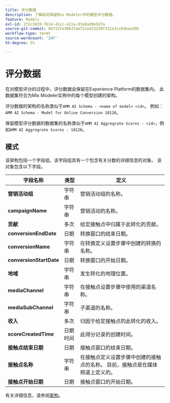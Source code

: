 ```yaml
---
title: 评分数据
description: 了解如何保留Mix Modeler中的模型评分数据。
feature: Models
exl-id: 2f2c3d20-7b14-41cc-a11a-03e8ad9e5d7a
source-git-commit: 86732fe30637aa72ced232d9f331a3cc64baa39b
workflow-type: tm+mt
source-wordcount: '247'
ht-degree: 5%

---
```


# 评分数据

在对模型评分的过程中，评分数据会保留在Experience Platform的数据集内。 此数据集符合为Mix Modeler实例中的每个模型创建的架构。

评分数据的架构的名称类似于`AMM AI Schema - <name of model> <id>`。 例如： `AMM AI Schema - Model for Online Conversion 10120`。

保留模型评分数据的数据集的名称类似于`AMM AI Aggregrate Scores - <id>`，例如`AMM AI Aggregrate Scores - 10120`。


## 模式

该架构包括一个字段组，该字段组具有一个包含有关分数的详细信息的对象。 该对象包含以下字段。

| 字段名称 | 类型 | 定义 |
|---|---|---|
| **营销活动组** | 字符串 | 营销活动组的名称。 |
| **campaignName** | 字符串 | 营销活动的名称。 |
| **贡献** | 多次 | 给定接触点中归属于此转化的贡献。 |
| **conversionEndDate** | 日期 | 转换窗口的结束日期。 |
| **conversionName** | 字符串 | 在转换定义设置步骤中创建的转换的名称。 |
| **conversionStartDate** | 日期 | 转换窗口的开始日期。 |
| **地域** | 字符串 | 发生转化的地理位置。 |
| **mediaChannel** | 字符串 | 在接触点设置步骤中使用的渠道名称。 |
| **mediaSubChannel** | 字符串 | 子渠道的名称。 |
| **收入** | 多次 | 归因于给定接触点的此转化的收入。 |
| **scoreCreatedTime** | 日期时间 | 此得分记录的创建时间。 |
| **接触点结束日期** | 日期 | 接触点窗口的结束日期。 |
| **接触点名称** | 字符串 | 在接触点定义设置步骤中创建的接触点的名称。 目前，接触点是在媒体频道上定义的。 |
| **接触点开始日期** | 日期 | 接触点窗口的开始日期。 |

有关详细信息，请参阅[架构](../ingest-data/schemas.md)。
